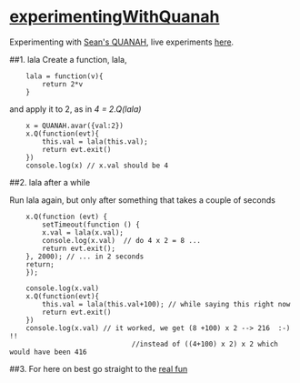 [experimentingWithQuanah](https://jonasalmeida.github.io/experimentingWithQuanah)
=====

Experimenting with [Sean's QUANAH](https://qmachine.github.io/quanah/), live experiments [here](https://jonasalmeida.github.io/experimentingWithQuanah).

##1. lala
Create a function, lala,

		lala = function(v){
			return 2*v
		}

and apply it to 2, as in *4 = 2.Q(lala)*

		x = QUANAH.avar({val:2})
		x.Q(function(evt){
			this.val = lala(this.val); 
			return evt.exit()
		})
		console.log(x) // x.val should be 4

##2. lala after a while

Run lala again, but only after something that takes a couple of seconds

		x.Q(function (evt) {
    		setTimeout(function () {
        	x.val = lala(x.val);
        	console.log(x.val)  // do 4 x 2 = 8 ...
        	return evt.exit();
    	}, 2000); // ... in 2 seconds
    	return;
		});

		console.log(x.val)
		x.Q(function(evt){
    		this.val = lala(this.val+100); // while saying this right now 
    		return evt.exit()
		})
		console.log(x.val) // it worked, we get (8 +100) x 2 --> 216  :-) !!
								  //instead of ((4+100) x 2) x 2 which would have been 416

##3. For here on best go straight to the [real fun](https://github.com/jonasalmeida/experimentingWithQuanah/blob/gh-pages/experimentingWithQuanah.js)